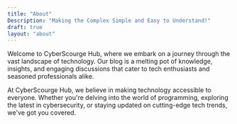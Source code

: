 ```yaml
---
title: "About"
Description: "Making the Complex Simple and Easy to Understand!"
draft: true
layout: "about"
---
```


<!-- ![CyberScourge Hub Logo](/images/logo-black.png) -->

Welcome to CyberScourge Hub, where we embark on a journey through the vast landscape of technology. Our blog is a melting pot of knowledge, insights, and engaging discussions that cater to tech enthusiasts and seasoned professionals alike.

At CyberScourge Hub, we believe in making technology accessible to everyone. Whether you're delving into the world of programming, exploring the latest in cybersecurity, or staying updated on cutting-edge tech trends, we've got you covered.
